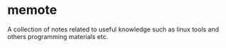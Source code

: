 # memote
A collection of notes related to useful knowledge such as linux tools and others programming materials etc.

